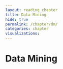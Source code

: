 ```yaml
---
layout: reading_chapter
title: Data Mining
hide: true
permalink: /chapter/dm/
categories: chapter
visualizations:
---
```


# Data Mining
